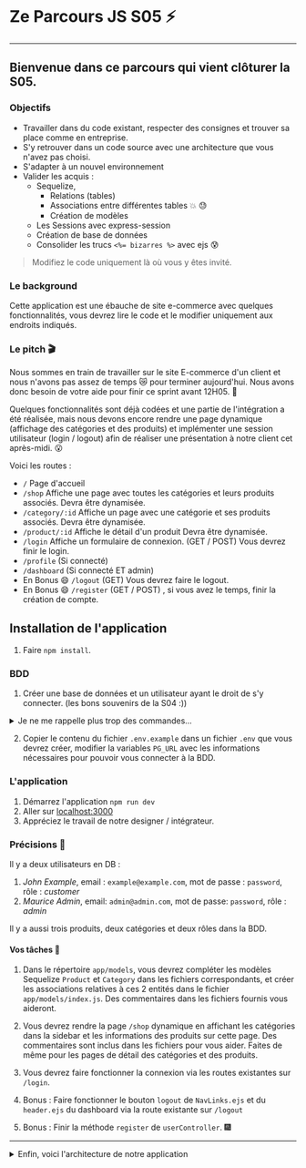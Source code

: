 # Ze Parcours JS S05 :zap:

---

## Bienvenue dans ce parcours qui vient clôturer la S05.

### Objectifs

-   Travailler dans du code existant, respecter des consignes et trouver sa place comme en entreprise.
-   S'y retrouver dans un code source avec une architecture que vous n'avez pas choisi.
-   S'adapter à un nouvel environnement
-   Valider les acquis :
    -   Sequelize,
        -   Relations (tables)
        -   Associations entre différentes tables :boom: :sweat:
        -   Création de modèles
    -   Les Sessions avec express-session
    -   Création de base de données
    -   Consolider les trucs `<%= bizarres %>` avec ejs :cold_sweat:

> Modifiez le code uniquement là où vous y êtes invité.

### Le background

Cette application est une ébauche de site e-commerce avec quelques fonctionnalités, vous devrez lire le code et le modifier uniquement aux endroits indiqués.

### Le pitch :clapper:

Nous sommes en train de travailler sur le site E-commerce d'un client et nous n'avons pas assez de temps :crying_cat_face: pour terminer aujourd'hui. Nous avons donc besoin de votre aide pour finir ce sprint avant 12H05. :muscle:

Quelques fonctionnalités sont déjà codées et une partie de l'intégration a été réalisée, mais nous devons encore rendre une page dynamique (affichage des catégories et des produits) et implémenter une session utilisateur (login / logout) afin de réaliser une présentation à notre client cet après-midi. :open_mouth:

Voici les routes :

-   `/` Page d'accueil
-   `/shop` Affiche une page avec toutes les catégories et leurs produits associés. Devra être dynamisée.
-   `/category/:id` Affiche un page avec une catégorie et ses produits associés. Devra être dynamisée.
-   `/product/:id` Affiche le détail d'un produit Devra être dynamisée.
-   `/login` Affiche un formulaire de connexion. (GET / POST) Vous devrez finir le login.
-   `/profile` (Si connecté)
-   `/dashboard` (Si connecté ET admin)
-   En Bonus :smile: `/logout` (GET) Vous devrez faire le logout.
-   En Bonus :smile: `/register` (GET / POST) , si vous avez le temps, finir la création de compte.

## Installation de l'application

1.  Faire `npm install`.

### BDD

1.  Créer une base de données et un utilisateur ayant le droit de s'y connecter. (les bons souvenirs de la S04 :))

<details>
<summary>Je ne me rappelle plus trop des commandes...</summary>
    Un petit tour sur la fiche recap ? https://kourou.oclock.io/ressources/objectifs/creer-une-nouvelle-base-de-donnee-sur-postgresql/
</details>

2.  Copier le contenu du fichier `.env.example` dans un fichier `.env` que vous devrez créer, modifier la variables `PG_URL` avec les informations nécessaires pour pouvoir vous connecter à la BDD.

### L'application

1. Démarrez l'application `npm run dev`
2. Aller sur [localhost:3000](http://localhost:3000)
3. Appréciez le travail de notre designer / intégrateur.

### Précisions :straight_ruler:

Il y a deux utilisateurs en DB :

1. _John Example_, email : `example@example.com`, mot de passe : `password`, rôle : _customer_
2. _Maurice Admin_, email: `admin@admin.com`, mot de passe: `password`, rôle : _admin_

Il y a aussi trois produits, deux catégories et deux rôles dans la BDD.

#### Vos tâches :construction_worker:

1. Dans le répertoire `app/models`, vous devrez compléter les modèles Sequelize `Product` et `Category` dans les fichiers correspondants, et créer les associations relatives à ces 2 entités dans le fichier `app/models/index.js`. Des commentaires dans les fichiers fournis vous aideront.

2. Vous devrez rendre la page `/shop` dynamique en affichant les catégories dans la sidebar et les informations des produits sur cette page. Des commentaires sont inclus dans les fichiers pour vous aider. Faites de même pour les pages de détail des catégories et des produits.

3. Vous devrez faire fonctionner la connexion via les routes existantes sur `/login`.

4. Bonus : Faire fonctionner le bouton `logout` de `NavLinks.ejs` et du `header.ejs` du dashboard via la route existante sur `/logout`

5. Bonus : Finir la méthode `register` de `userController`. :fireworks:

---

<details>
<summary>Enfin, voici l'architecture de notre application</summary>


```bash
.
├── app/
│   ├── controllers/
│   │   ├── adminController.js
│   │   ├── cartController.js
│   │   ├── productController.js
│   │   ├── sessionController.js
│   │   └── userController.js
│   ├── models/
│   │   ├── Category.js
│   │   ├── index.js
│   │   ├── Product.js
│   │   ├── Role.js
│   │   └── User.js
│   ├── views/
│   │   ├── dashboard/
│   │   │   ├── partials/
│   │   │   │   ├── head.ejs
│   │   │   │   ├── header.ejs
│   │   │   │   ├── quickActions.ejs
│   │   │   │   └── sidebar.ejs
│   │   │   └── dashboard.ejs
│   │   ├── partials/
│   │   │   ├── foot.ejs
│   │   │   ├── head.ejs
│   │   │   ├── header.ejs
│   │   │   ├── nav.ejs
│   │   │   └── navlinks.ejs
│   │   ├── 401.ejs
│   │   ├── admin.ejs
│   │   ├── cart.ejs
│   │   ├── category.ejs
│   │   ├── error.ejs
│   │   ├── index.ejs
│   │   ├── login.ejs
│   │   ├── product.ejs
│   │   ├── register.ejs
│   │   └── shop.ejs
│   ├── database.js
│   ├── routers.js
├── assets/
│   ├── css/
│   │   ├── app.css
│   │   └── dashboard.css
│   ├── img/
│   │   ├── 404.gif
│   │   ├── blog1.png
│   │   ├── blog2.png
│   │   ├── blog3.png
│   │   ├── kenshiro.jpg
│   │   ├── macbook-pro-laravel.png
│   │   ├── macbook-pro.png
│   │   └── triangles.svg
│   └── favicon.ico
├── data/
│   └── structure-data.sql
├── middlewares/
│   ├── auth.js
│   ├── cartCalculations.js
│   ├── errorHandlers.js
│   ├── initCart.js
│   └── isAdmin.js
├── index.js
├── package.json
├── package-lock.json
└── README.md
```


</details>


